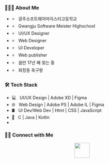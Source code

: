 <h3> 👨🏻‍💻 About Me </h3>

- ⭐️ &nbsp; 광주소프트웨어마이스터고등학교
- ⭐️ &nbsp; Gwangju Software Meister Highschool
- ⭐️ &nbsp; UI/UX Designer
- ⭐️ &nbsp; Web Designer
- ⭐️ &nbsp; UI Developer
- ⭐️ &nbsp; Web publisher
- ⭐️ &nbsp; 꿈만 17년 째 찾는 중
- ⭐️ &nbsp; 화정동 축구왕

<h3>🛠 Tech Stack</h3>

- 💻 &nbsp; UI/UX Design | Adobe XD | Figma  
- 🌐 &nbsp; Web Design | Adobe PS | Adobe IL | Figma 
- 🛢 &nbsp; UI Dev/Web Dev | Html | CSS | JavaScript
- 🔧 &nbsp; C | Java | Kotlin
-

<h3> 🤝🏻 Connect with Me </h3>

<p align="center">
&nbsp; <a href="https://www.instagram.com/rhnrmrme/" target="_blank" rel="noopener noreferrer"><img src="https://img.icons8.com/plasticine/100/000000/instagram-new.png" width="50" /></a>  
